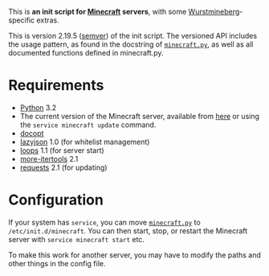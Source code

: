 This is **an init script for [Minecraft][] servers**, with some [Wurstmineberg][]-specific extras.

This is version 2.19.5 ([semver][Semver]) of the init script. The versioned API includes the usage pattern, as found in the docstring of [`minecraft.py`](minecraft.py), as well as all documented functions defined in minecraft.py.

Requirements
============

*   [Python][] 3.2
*   The current version of the Minecraft server, available from [here][MinecraftDownload] or using the `service minecraft update` command.
*   [docopt][Docopt]
*   [lazyjson][LazyJSON] 1.0 (for whitelist management)
*   [loops][PythonLoops] 1.1 (for server start)
*   [more-itertools][MoreItertools] 2.1
*   [requests][Requests] 2.1 (for updating)

Configuration
=============

If your system has `service`, you can move [`minecraft.py`](minecraft.py) to `/etc/init.d/minecraft`. You can then start, stop, or restart the Minecraft server with `service minecraft start` etc.

To make this work for another server, you may have to modify the paths and other things in the config file.

[Docopt]: https://github.com/docopt/docopt (github: docopt: docopt)
[LazyJSON]: https://github.com/fenhl/lazyjson (github: fenhl: lazyjson)
[Minecraft]: http://minecraft.net/ (Minecraft)
[MinecraftDownload]: https://minecraft.net/download (Minecraft: Download)
[MoreItertools]: http://pypi.python.org/pypi/more-itertools (PyPI: more-itertools)
[Python]: http://python.org/ (Python)
[PythonLoops]: https://gitlab.com/fenhl/python-loops (gitlab: fenhl: python-loops)
[Requests]: http://www.python-requests.org/ (Requests)
[Semver]: http://semver.org/ (Semantic Versioning 2.0.0)
[Wurstmineberg]: http://wurstmineberg.de/ (Wurstmineberg)
